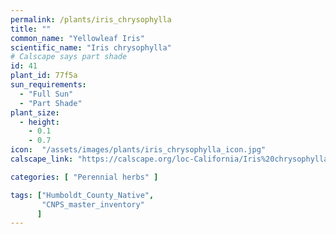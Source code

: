 ```yaml
---
permalink: /plants/iris_chrysophylla
title: ""
common_name: "Yellowleaf Iris"
scientific_name: "Iris chrysophylla"
# Calscape says part shade
id: 41
plant_id: 77f5a
sun_requirements:
  - "Full Sun"
  - "Part Shade"
plant_size:
  - height: 
    - 0.1
    - 0.7
icon:  "/assets/images/plants/iris_chrysophylla_icon.jpg"
calscape_link: "https://calscape.org/loc-California/Iris%20chrysophylla(%20)"

categories: [ "Perennial herbs" ]

tags: ["Humboldt_County_Native",
       "CNPS_master_inventory"
      ]
---
```



